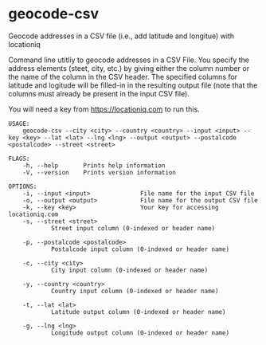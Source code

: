 # geocode-csv

Geocode addresses in a CSV file (i.e., add latitude and longitue) with locationiq

Command line utitliy to geocode addresses in a CSV File.  You specify the address elements (steet, city, etc.)
by giving either the column number or the name of the column in the CSV header.  The specified columns for
latitude and logitude will be filled-in in the resulting output file (note that the columns must already
be present in the input CSV file).

You will need a key from https://locationiq.com to run this.

```
USAGE:
    geocode-csv --city <city> --country <country> --input <input> --key <key> --lat <lat> --lng <lng> --output <output> --postalcode <postalcode> --street <street>

FLAGS:
    -h, --help       Prints help information
    -V, --version    Prints version information

OPTIONS:
    -i, --input <input>              File name for the input CSV file
    -o, --output <output>            File name for the output CSV file
    -k, --key <key>                  Your key for accessing locationiq.com
    -s, --street <street>
            Street input column (0-indexed or header name)

    -p, --postalcode <postalcode>
            Postalcode input column (0-indexed or header name)

    -c, --city <city>
            City input column (0-indexed or header name)

    -y, --country <country>
            Country input column (0-indexed or header name)

    -t, --lat <lat>
            Latitude output column (0-indexed or header name)

    -g, --lng <lng>
            Longitude output column (0-indexed or header name)
```   

